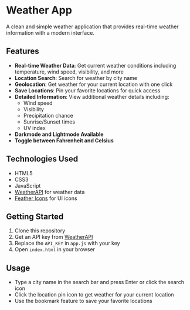 # Weather App

A clean and simple weather application that provides real-time weather information with a modern interface.

## Features

- **Real-time Weather Data**: Get current weather conditions including temperature, wind speed, visibility, and more
- **Location Search**: Search for weather by city name
- **Geolocation**: Get weather for your current location with one click
- **Save Locations**: Pin your favorite locations for quick access
- **Detailed Information**: View additional weather details including:
  - Wind speed
  - Visibility
  - Precipitation chance
  - Sunrise/Sunset times
  - UV index
- **Darkmode and Lightmode Available**
- **Toggle between Fahrenheit and Celsius**

## Technologies Used

- HTML5
- CSS3
- JavaScript
- [WeatherAPI](https://www.weatherapi.com/) for weather data
- [Feather Icons](https://feathericons.com/) for UI icons

## Getting Started

1. Clone this repository
2. Get an API key from [WeatherAPI](https://www.weatherapi.com/)
3. Replace the `API_KEY` in `app.js` with your key
4. Open `index.html` in your browser

## Usage

- Type a city name in the search bar and press Enter or click the search icon
- Click the location pin icon to get weather for your current location
- Use the bookmark feature to save your favorite locations
